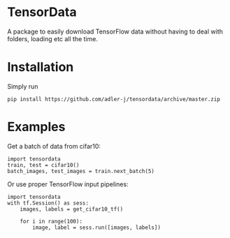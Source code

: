 # TensorData

A package to easily download TensorFlow data without having to deal with folders, loading etc all the time.

# Installation

Simply run

    pip install https://github.com/adler-j/tensordata/archive/master.zip

# Examples

Get a batch of data from cifar10:

    import tensordata
    train, test = cifar10()
    batch_images, test_images = train.next_batch(5)

Or use proper TensorFlow input pipelines:

    import tensordata
    with tf.Session() as sess:
        images, labels = get_cifar10_tf()

        for i in range(100):
            image, label = sess.run([images, labels])